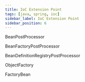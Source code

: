 ```yaml
---
title: IoC Extension Point
tags: [java, spring, ioc]
sidebar_label: IoC Extension Point
sidebar_position: 6
---
```


BeanPostProcessor

BeanFactoryPostProcessor

BeanDefinitionRegistryPostProcessor

ObjectFactory

FactoryBean